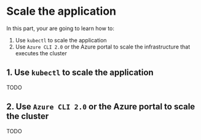 # Scale the application

In this part, your are going to learn how to:

1. Use `kubectl` to scale the application
2. Use `Azure CLI 2.0` or the Azure portal to scale the infrastructure that executes the cluster

## 1. Use `kubectl` to scale the application

TODO

## 2. Use `Azure CLI 2.0` or the Azure portal to scale the cluster

TODO